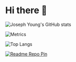 # Hi there 👋

![Joseph Young's GitHub stats](https://github-readme-stats.vercel.app/api?username=redlinejoes&show_icons=true&theme=merko&bg_color=00000000&hide_border=true&count_private=true&include_all_commits=true&number_format=long&ring_color=#00FF00)

![Metrics](https://metrics.lecoq.io/redlinejoes?template=classic&base=header%2C%20activity%2C%20community%2C%20repositories%2C%20metadata&base.indepth=false&base.hireable=false&base.skip=false&config.timezone=America%2FNew_York)

![Top Langs](https://github-readme-stats.vercel.app/api/top-langs/?username=redlinejoes&langs_count=8&layout=compact)

[![Readme Repo Pin](https://github-readme-stats.vercel.app/api/pin/?username=redlinejoes&repo=github-readme-stats&show_owner=true)](https://github.com/redlinejoes/github-readme-stats)
